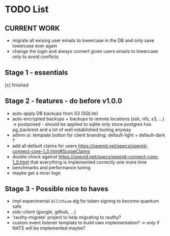 # TODO List

## CURRENT WORK

- migrate all exising user emails to lowercase in the DB and only save lowercase ever again
- change the login and always convert given users emails to lowercase only to avoid conflicts

## Stage 1 - essentials

[x] finished

## Stage 2 - features - do before v1.0.0

- auto-apply DB backups from S3 (SQLite)
- auto-encrypted backups + backups to remote locations (ssh, nfs, s3, ...) -> postponed - should be applied to sqlite only
since postgres has pg_backrest and a lot of well established tooling anyway
- admin ui: template button for client branding: default-light + default-dark ?
- add all default claims for users https://openid.net/specs/openid-connect-core-1_0.html#ScopeClaims
- double check against https://openid.net/specs/openid-connect-core-1_0.html that everything is implemented correctly one more time
- benchmarks and performance tuning
- maybe get a nicer logo

## Stage 3 - Possible nice to haves

- impl experimental `dilithium` alg for token signing to become quantum safe 
- oidc-client (google, github, ...)
- 'rauthy-migrate' project to help migrating to rauthy?
- custom event listener template to build own implementation? -> only if NATS will be implemented maybe?
